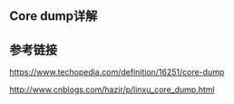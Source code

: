 ## Core dump详解


## 参考链接
  https://www.techopedia.com/definition/16251/core-dump

  http://www.cnblogs.com/hazir/p/linxu_core_dump.html
